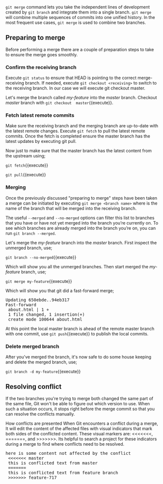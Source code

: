 `git merge` command lets you take the independent lines of development created by `git branch` and integrate 
them into a single branch. `git merge` will combine multiple sequences of commits into one unified history. 
In the most frequent use cases, `git merge` is used to combine two branches.

## Preparing to merge

Before performing a merge there are a couple of preparation steps to take to ensure the merge goes smoothly.

### Confirm the receiving branch

Execute `git status` to ensure that HEAD is pointing to the correct merge-receiving branch. If needed, execute 
`git checkout <receiving>` to switch to the receiving branch. In our case we will execute git checkout master.

Let's merge the branch called _my-feature_ into the _master_ branch. Checkout _master_ branch with ```git checkout 
master```{{execute}}.

### Fetch latest remote commits

Make sure the receiving branch and the merging branch are up-to-date with the latest remote changes. Execute 
`git fetch` to pull the latest remote commits. Once the fetch is completed ensure the master branch has the 
latest updates by executing git pull.

Now just to make sure that the master branch has the latest content from the upstream using;

```git fetch```{{execute}}

```git pull```{{execute}}

### Merging

Once the previously discussed "preparing to merge" steps have been taken a merge can be initiated by executing 
`git merge <branch name>` where <branch name> is the name of the branch that will be merged into the receiving branch.

The useful `--merged` and `--no-merged` options can filter this list to branches that you have or have not yet merged into the branch you’re currently on. To see which branches are already merged into the branch you’re on, you can run `git branch --merged`.

Let's merge the _my-feature_ branch into the _master_ branch. First inspect the unmerged branch, use;

```git branch --no-merged```{{execute}}

Which will show you all the unmerged branches. Then start merged the _my-feature_ branch, use;

```git merge my-feature```{{execute}}

Which will show you that git did a fast-forward merge;

<pre>
Updating 650ebde..94eb317
Fast-forward
 about.html | 1 +
 1 file changed, 1 insertion(+)
 create mode 100644 about.html
</pre>

At this point the local master branch is ahead of the remote master branch with one commit, use ```git push```{{execute}} 
to publish the local commits.

### Delete merged branch

After you've merged the branch, it's now safe to do some house keeping and delete the merged branch, use;

```git branch -d my-feature```{{execute}}

## Resolving conflict

If the two branches you're trying to merge both changed the same part of the same file, Git won't be able to figure out which version to use. When such a situation occurs, it stops right before the merge commit so that you can resolve the conflicts manually.

How conflicts are presented
When Git encounters a conflict during a merge, It will edit the content of the affected files with visual indicators that mark both sides of the conflicted content. These visual markers are: <<<<<<<, =======, and >>>>>>>. Its helpful to search a project for these indicators during a merge to find where conflicts need to be resolved.

<pre>
here is some content not affected by the conflict
 <<<<<<< master
 this is conflicted text from master
 =======
 this is conflicted text from feature branch
 >>>>>>> feature-717
</pre>